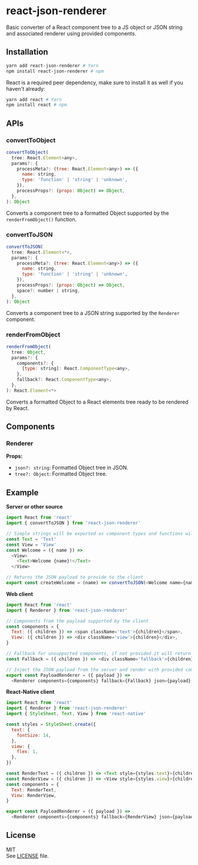 # react-json-renderer

Basic converter of a React component tree to a JS object or JSON string and associated renderer using provided components.

## Installation

```sh
yarn add react-json-renderer # Yarn
npm install react-json-renderer # npm
```

React is a required peer dependency, make sure to install it as well if you haven't already:

```sh
yarn add react # Yarn
npm install react # npm
```

## APIs

### convertToObject

```js
convertToObject(
  tree: React.Element<any>,
  params?: {
    processMeta?: (tree: React.Element<any>) => ({
      name: string,
      type: 'function' | 'string' | 'unknown',
    }),
    processProps?: (props: Object) => Object,
  },
): Object
```

Converts a component tree to a formatted Object supported by the `renderFromObject()` function.

### convertToJSON

```js
convertToJSON(
  tree: React.Element<*>,
  params?: {
    processMeta?: (tree: React.Element<any>) => ({
      name: string,
      type: 'function' | 'string' | 'unknown',
    }),
    processProps?: (props: Object) => Object,
    space?: number | string,
  },
): Object
```

Converts a component tree to a JSON string supported by the `Renderer` component.

### renderFromObject

```js
renderFromObject(
  tree: Object,
  params?: {
    components?: {
      [type: string]: React.ComponentType<any>,
    },
    fallback?: React.ComponentType<any>,
  },
): React.Element<*>
```

Converts a formatted Object to a React elements tree ready to be rendered by React.

## Components

### Renderer

**Props:**

- `json?: string`: Formatted Object tree in JSON.
- `tree?: Object`: Formatted Object tree.

## Example

**Server or other source**

```js
import React from 'react'
import { convertToJSON } from 'react-json-renderer'

// Simple strings will be exported as component types and functions will be executed
const Text = 'Text'
const View = 'View'
const Welcome = ({ name }) =>
  <View>
    <Text>Welcome {name}!</Text>
  </View>

// Returns the JSON payload to provide to the client
export const createWelcome = (name) => convertToJSON(<Welcome name={name} />)
```

**Web client**

```js
import React from 'react'
import { Renderer } from 'react-json-renderer'

// Components from the payload supported by the client
const components = {
  Text: ({ children }) => <span className='text'>{children}</span>,
  View: ({ children }) => <div className='view'>{children}</div>,
}

// Fallback for unsupported components, if not provided it will return null and therefore not render the component and its children
const Fallback = ({ children }) => <div className='fallback'>{children}</div>

// Inject the JSON payload from the server and render with provided component and fallback
export const PayloadRenderer = ({ payload }) =>
  <Renderer components={components} fallback={Fallback} json={payload} />
```

**React-Native client**

```js
import React from 'react'
import { Renderer } from 'react-json-renderer'
import { StyleSheet, Text, View } from 'react-native'

const styles = StyleSheet.create({
  text: {
    fontSize: 14,
  },
  view: {
    flex: 1,
  },
})

const RenderText = ({ children }) => <Text style={styles.text}>{children}</Text>
const RenderView = ({ children }) => <View style={styles.view}>{children}</View>
const components = {
  Text: RenderText,
  View: RenderView,
}

export const PayloadRenderer = ({ payload }) =>
  <Renderer components={components} fallback={RenderView} json={payload} />
```

## License

MIT  
See [LICENSE](LICENSE) file.
